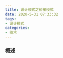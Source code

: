 ```yaml
---
title: 设计模式之桥接模式
date: 2020-5-31 07:33:32
tags:
- 设计模式
categories:
- 技术
---
```


### 概述



<!-- more -->